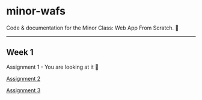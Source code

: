 # minor-wafs
Code &amp; documentation for the Minor Class: Web App From Scratch. 🎉

---

## Week 1
Assignment 1 - You are looking at it 👀

[Assignment 2](week1/assignment-2.md)

[Assignment 3](week1/assignment-3.md)
